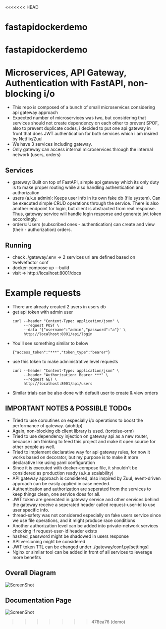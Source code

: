 <<<<<<< HEAD
# fastapidockerdemo
fastapidockerdemo
=======
# Microservices, API Gateway, Authentication with FastAPI, non-blocking i/o
- This repo is composed of a bunch of small microservices considering api gateway approach
- Expected number of microservices was two, but considering that services
  should not create dependency on each other to prevent SPOF, also to prevent duplicate codes,
  i decided to put one api gateway in front that does JWT authentication for both services
  which i am insired by Netflix/Zuul
- We have 3 services including gateway.
- Only gateway can access internal microservices through the internal network (users, orders)

## Services
- gateway: Built on top of FastAPI, simple api gateway which its only duty is to make proper
  routing while also handling authentication and authorization
- users (a.k.a admin): Keeps user info in its own fake db (file system).
  Can be executed simple CRUD operations through the service. There is also another
  endpoint for login, but client is abstracted from real response. Thus, gateway service
  will handle login response and generate jwt token accordingly.
- orders: Users (subscribed ones - authentication) can create and view (their - authorization) orders.

## Running
- check ./gateway/.env => 2 services url are defined based on twelvefactor conf
- docker-compose up --build
- visit => http://localhost:8001/docs

# Example requests
- There are already created 2 users in users db
- get api token with admin user
  ```
  curl --header "Content-Type: application/json" \
       --request POST \
       --data '{"username":"admin","password":"a"}' \
       http://localhost:8001/api/login
  ```
- You'll see something similar to below
  ```
  {"access_token":"***","token_type":"bearer"}
  ```
- use this token to make administrative level requests
  ```
  curl --header "Content-Type: application/json" \
       --header "Authorization: Bearer ***" \
       --request GET \
       http://localhost:8001/api/users
  ```
- Similar trials can be also done with default user to create & view orders

## IMPORTANT NOTES & POSSIBLE TODOs
- Tried to use coroutines on especially i/o operations to boost the performance of gateway. (aiohttp)
- Again, non-blocking db client library is used. (tortoise-orm)
- Tried to use dependency injection on gateway api as a new router, because i am thinking to
  feed this project and make it open source for other people as well.
- Tried to implement declarative way for api gateway rules, for now it works
  based on decorator, but my purpose is to make it more declarative like using
  yaml configuration
- Since it is executed with docker-compose file, it shouldn't be considered as production ready (a.k.a scalability)
- API gateway approach is considered, also inspired by Zuul, event-driven approach can be easily applied in case needed.
- Authentication and authorization are seperated from the services to keep things clean, one service does for all.
- JWT token are generated in gateway service and other services behind the gateway receive a seperated
  header called request-user-id to use user specific info.
- thread-safety was not considered especially on fake users service since we
  use file operations, and it might produce race conditions
- Another authorization level can be added into private-network services
  checking if request-user-id header exists
- hashed_password might be shadowed in users response
- API versioning might be considered
- JWT token TTL can be changed under ./gateway/conf.py[settings]
- Nginx or similar tool can be added in front of all services to leverage more benefits

## Overall Diagram
![ScreenShot](https://raw.github.com/baranbartu/microservices-with-fastapi/master/diagram.png)

## Documentation Page
![ScreenShot](https://raw.github.com/baranbartu/microservices-with-fastapi/master/docs.png)
>>>>>>> 478ea76 (demo)

